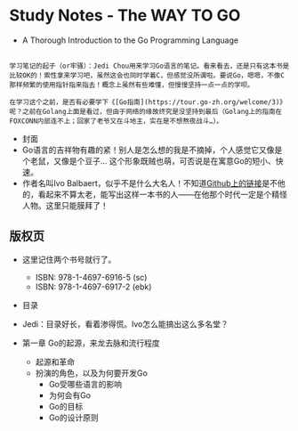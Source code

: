 # Study Notes - The WAY TO GO

* A Thorough Introduction to the Go Programming Language

```text

学习笔记的起子（or牢骚）：Jedi Chou用来学习Go语言的笔记。看来看去，还是只有这本书是比较OK的！索性拿来学习吧，虽然这会也同时学着C，但感觉没所谓啦。要说Go，嗯嗯，不像C那样频繁的使用指针指来指去！概念上虽然有些难懂，但慢慢坚持一点一点的学呗。

在学习这个之前，是否有必要学下《[Go指南](https://tour.go-zh.org/welcome/3)》呢？之前在Golang上面是看过，但由于网络的缘故终究是没坚持到最后（Golang上的指南在FOXCONN内部连不上；回家了老爷又在斗地主，实在是不想熬夜战斗…）。
```

* 封面
* Go语言的吉祥物有趣的紧！别人是怎么想的我是不摘掉，个人感觉它又像是个老鼠，又像是个豆子… 这个形象既贼也萌，可否说是在寓意Go的短小、快速。
* 作者名叫Ivo Balbaert，似乎不是什么大名人！不知道[Github上的链接](https://github.com/Ivo-Balbaert?tab=repositories)是不他的，看起来不算太老，能写出这样一本书的人——在他那个时代一定是个精怪人物。这里只能膜拜了！

## 版权页

* 这里记住两个书号就行了。
  * ISBN: 978-1-4697-6916-5 (sc)
  * ISBN: 978-1-4697-6917-2 (ebk)

* 目录

* Jedi：目录好长，看着渗得慌。Ivo怎么能搞出这么多名堂？
* 第一章 Go的起源，来龙去脉和流行程度
  * 起源和革命
  * 扮演的角色，以及为何要开发Go
    * Go受哪些语言的影响
    * 为何会有Go
    * Go的目标
    * Go的设计原则
